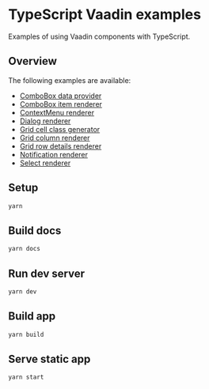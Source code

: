 # TypeScript Vaadin examples

Examples of using Vaadin components with TypeScript.

## Overview

The following examples are available:

- [ComboBox data provider](https://github.com/web-padawan/ts-vaadin-demo/blob/master/src/demos/combo-box-data-provider.ts)
- [ComboBox item renderer](https://github.com/web-padawan/ts-vaadin-demo/blob/master/src/demos/combo-box-renderer.ts)
- [ContextMenu renderer](https://github.com/web-padawan/ts-vaadin-demo/blob/master/src/demos/context-menu-renderer.ts)
- [Dialog renderer](https://github.com/web-padawan/ts-vaadin-demo/blob/master/src/demos/dialog-renderer.ts)
- [Grid cell class generator](https://github.com/web-padawan/ts-vaadin-demo/blob/master/src/demos/grid-cell-class-name-generator.ts)
- [Grid column renderer](https://github.com/web-padawan/ts-vaadin-demo/blob/master/src/demos/grid-column-renderer.ts)
- [Grid row details renderer](https://github.com/web-padawan/ts-vaadin-demo/blob/master/src/demos/grid-row-details.ts)
- [Notification renderer](https://github.com/web-padawan/ts-vaadin-demo/blob/master/src/demos/notification-renderer.ts)
- [Select renderer](https://github.com/web-padawan/ts-vaadin-demo/blob/master/src/demos/select-renderer.ts)

## Setup

```sh
yarn
```

## Build docs

```sh
yarn docs
```

## Run dev server

```sh
yarn dev
```

## Build app

```sh
yarn build
```

## Serve static app

```sh
yarn start
```
